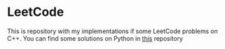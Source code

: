 # LeetCode
This is repository with my implementations if some LeetCode problems on C++. You can find some solutions on Python in [this](https://github.com/Smoooky/PyLeetCode) repository
